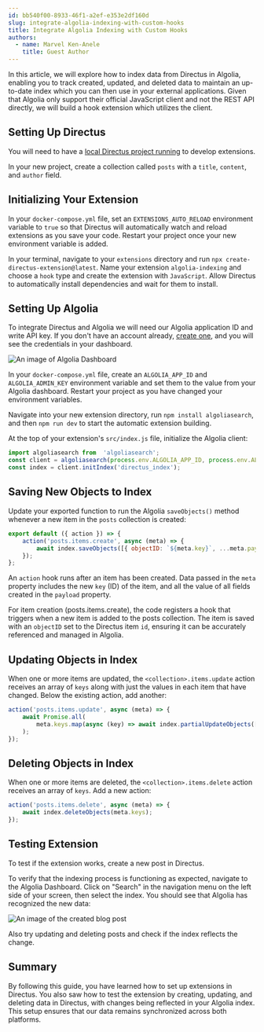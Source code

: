 ```yaml
---
id: bb540f00-8933-46f1-a2ef-e353e2df160d
slug: integrate-algolia-indexing-with-custom-hooks
title: Integrate Algolia Indexing with Custom Hooks
authors: 
  - name: Marvel Ken-Anele
    title: Guest Author
---
```


In this article, we will explore how to index data from Directus in Algolia, enabling you to track created, updated, and deleted data to maintain an up-to-date index which you can then use in your external applications. Given that Algolia only support their official JavaScript client and not the REST API directly, we will build a hook extension which utilizes the client. 

## Setting Up Directus

You will need to have a [local Directus project running](/getting-started/quickstart) to develop extensions. 

In your new project, create a collection called `posts` with a `title`, `content`, and `author` field.

## Initializing Your Extension

In your `docker-compose.yml` file, set an `EXTENSIONS_AUTO_RELOAD` environment variable to `true` so that Directus will automatically watch and reload extensions as you save your code. Restart your project once your new environment variable is added.

In your terminal, navigate to your `extensions` directory and run `npx create-directus-extension@latest`. Name your extension `algolia-indexing` and choose a `hook` type and create the extension with `JavaScript`. Allow Directus to automatically install dependencies and wait for them to install.

## Setting Up Algolia

To integrate Directus and Algolia we will need our Algolia application ID and write API key. If you don't have an account already, [create one](https://www.algolia.com/users/sign_up), and you will see the credentials in your dashboard.  

![An image of Algolia Dashboard](https://product-team.directus.app/assets/97c2157a-9b88-4d31-8b16-ac4e47c3ffac.webp)

In your `docker-compose.yml` file, create an `ALGOLIA_APP_ID` and `ALGOLIA_ADMIN_KEY` environment variable and set them to the value from your Algolia dashboard. Restart your project as you have changed your environment variables.

Navigate into your new extension directory, run `npm install algoliasearch`, and then `npm run dev` to start the automatic extension building.

At the top of your extension's `src/index.js` file, initialize the Algolia client:

```js
import algoliasearch from  'algoliasearch';
const client = algoliasearch(process.env.ALGOLIA_APP_ID, process.env.ALGOLIA_ADMIN_KEY);
const index = client.initIndex('directus_index');
```

## Saving New Objects to Index

Update your exported function to run the Algolia `saveObjects()` method whenever a new item in the `posts` collection is created:

```js
export default ({ action }) => {
    action('posts.items.create', async (meta) => {
        await index.saveObjects([{ objectID: `${meta.key}`, ...meta.payload }]);
    });
};
```

An `action` hook runs after an item has been created. Data passed in the `meta` property includes the new `key` (ID) of the item, and all the value of all fields created in the `payload` property. 

For item creation (posts.items.create), the code registers a hook that triggers when a new item is added to the posts collection. The item is saved with an `objectID` set to the Directus item `id`, ensuring it can be accurately referenced and managed in Algolia.

## Updating Objects in Index

When one or more items are updated, the `<collection>.items.update` action receives an array of `keys` along with just the values in each item that have changed. Below the existing action, add another:

```js
action('posts.items.update', async (meta) => {
    await Promise.all(
        meta.keys.map(async (key) => await index.partialUpdateObjects([{ objectID: `${key}`, ...meta.payload }])),
    );
});
```

## Deleting Objects in Index

When one or more items are deleted, the `<collection>.items.delete` action receives an array of `keys`. Add a new action:

```js
action('posts.items.delete', async (meta) => {
    await index.deleteObjects(meta.keys);
});
```

## Testing Extension

To test if the extension works, create a new post in Directus.

To verify that the indexing process is functioning as expected, navigate to the Algolia Dashboard. Click on "Search" in the navigation menu on the left side of your screen, then select the index. You should see that Algolia has recognized the new data:

![An image of the created blog post](https://product-team.directus.app/assets/3d583367-334f-48dc-bb55-c65c6b4d849b.webp)

Also try updating and deleting posts and check if the index reflects the change.


## Summary

By following this guide, you have learned how to set up extensions in Directus. You also saw how to test the extension by creating, updating, and deleting data in Directus, with changes being reflected in your Algolia index. This setup ensures that our data remains synchronized across both platforms.
